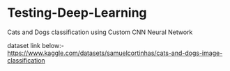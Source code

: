 # Testing-Deep-Learning
Cats and Dogs classification using Custom CNN Neural Network  

dataset link below:-
https://www.kaggle.com/datasets/samuelcortinhas/cats-and-dogs-image-classification
